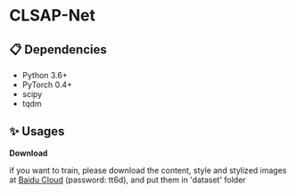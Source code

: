 # CLSAP-Net
##  📋 Dependencies
- Python 3.6+
- PyTorch 0.4+
- scipy
- tqdm


## ✨ Usages
**Download**

if you want to train, please download the content, style and stylized images at [Baidu Cloud](https://pan.baidu.com/s/17Q94WQL_cdoyRGkSIXVerg) (password: tt6d), and put them in 'dataset' folder
